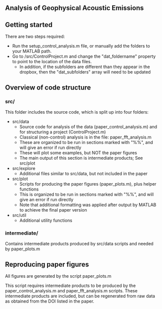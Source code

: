 
## Analysis of Geophysical Acoustic Emissions

## Getting started

There are two steps required:
* Run the setup_control_analysis.m file, or manually add the folders to your MATLAB path.
* Go to /src/ControlProject.m and change the "dat_foldername" property to point to the location of the data files.
  * In addition, if the subfolders are different than they appear in the dropbox, then the "dat_subfolders" array will need to be updated

## Overview of code structure

### src/
This folder includes the source code, which is split up into four folders:

* src/data
  * Source code for analysis of the data (paper_control_analysis.m) and for structuring a project (ControlProject.m)
  * Classical (non-control) analysis is in the file: paper_fft_analysis.m
  * These are organized to be run in sections marked with "%%", and will give an error if run directly
  * These will plot some examples, but NOT the paper figures
  * The main output of this section is intermediate products; See src/plot
* src/explore
  * Additional files similar to src/data, but not included in the paper 
* src/plot
  * Scripts for producing the paper figures (paper_plots.m), plus helper functions
  * This is organized to be run in sections marked with "%%", and will give an error if run directly
  * Note that additional formatting was applied after output by MATLAB to achieve the final paper version
* src/util
  * Additional utility functions

### intermediate/

Contains intermediate products produced by src/data scripts and needed by paper_plots.m

## Reproducing paper figures

All figures are generated by the script paper_plots.m

This script requires intermediate products to be produced by the paper_control_analysis.m and paper_fft_analysis.m scripts.
These intermediate products are included, but can be regenerated from raw data as obtained from the DOI listed in the paper.
